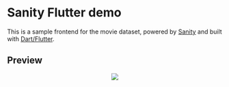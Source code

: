 # Sanity Flutter demo

This is a sample frontend for the movie dataset, powered by [Sanity](https://www.sanity.io/) and built with [Dart/Flutter](https://flutter.dev/).

## Preview

<p align="center">
  <img src="https://github.com/itumulak/sanity-flutter-demo/blob/master/assets/preview.gif"/>
</p>
